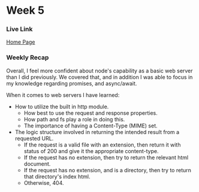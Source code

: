 # Week 5

### Live Link

[Home Page](https://sp25-n320.onrender.com/)

### Weekly Recap

Overall, I feel more confident about node's capability as a basic web server than I did previously. We covered that, and in addition I was able to focus in my knowledge regarding promises, and async/await.

When it comes to web servers I have learned:
 - How to utilize the built in http module.
   - How best to use the request and response properties.
   - How path and fs play a role in doing this.
   - The importance of having a Content-Type (MIME) set.
 - The logic structure involved in returning the intended result from a requested URL.
   - If the request is a valid file with an extension, then return it with status of 200 and give it the appropriate content-type.
   - If the request has no extension, then try to return the relevant html document.
   - If the request has no extension, and is a directory, then try to return that directory's index html.
   - Otherwise, 404.
